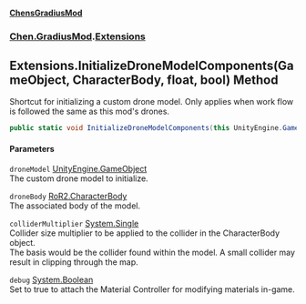 #### [ChensGradiusMod](index 'index')
### [Chen.GradiusMod](neHTXX+yFsk1RpXqjkv9zg 'Chen.GradiusMod').[Extensions](MwRmIyAAEXRsALWGh0ZEdw 'Chen.GradiusMod.Extensions')
## Extensions.InitializeDroneModelComponents(GameObject, CharacterBody, float, bool) Method
Shortcut for initializing a custom drone model. Only applies when work flow is followed the same as this mod's drones.  
```csharp
public static void InitializeDroneModelComponents(this UnityEngine.GameObject droneModel, RoR2.CharacterBody droneBody, float colliderMultiplier, bool debug=false);
```
#### Parameters
<a name='Chen_GradiusMod_Extensions_InitializeDroneModelComponents(UnityEngine_GameObject_RoR2_CharacterBody_float_bool)_droneModel'></a>
`droneModel` [UnityEngine.GameObject](https://docs.microsoft.com/en-us/dotnet/api/UnityEngine.GameObject 'UnityEngine.GameObject')  
The custom drone model to initialize.
  
<a name='Chen_GradiusMod_Extensions_InitializeDroneModelComponents(UnityEngine_GameObject_RoR2_CharacterBody_float_bool)_droneBody'></a>
`droneBody` [RoR2.CharacterBody](https://docs.microsoft.com/en-us/dotnet/api/RoR2.CharacterBody 'RoR2.CharacterBody')  
The associated body of the model.
  
<a name='Chen_GradiusMod_Extensions_InitializeDroneModelComponents(UnityEngine_GameObject_RoR2_CharacterBody_float_bool)_colliderMultiplier'></a>
`colliderMultiplier` [System.Single](https://docs.microsoft.com/en-us/dotnet/api/System.Single 'System.Single')  
Collider size multiplier to be applied to the collider in the CharacterBody object.  
The basis would be the collider found within the model. A small collider may result in clipping through the map.  
  
<a name='Chen_GradiusMod_Extensions_InitializeDroneModelComponents(UnityEngine_GameObject_RoR2_CharacterBody_float_bool)_debug'></a>
`debug` [System.Boolean](https://docs.microsoft.com/en-us/dotnet/api/System.Boolean 'System.Boolean')  
Set to true to attach the Material Controller for modifying materials in-game.
  
